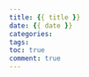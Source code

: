 ```yaml
---
title: {{ title }}
date: {{ date }}
categories:
tags:
toc: true
comment: true
---
```







<!--more-->
